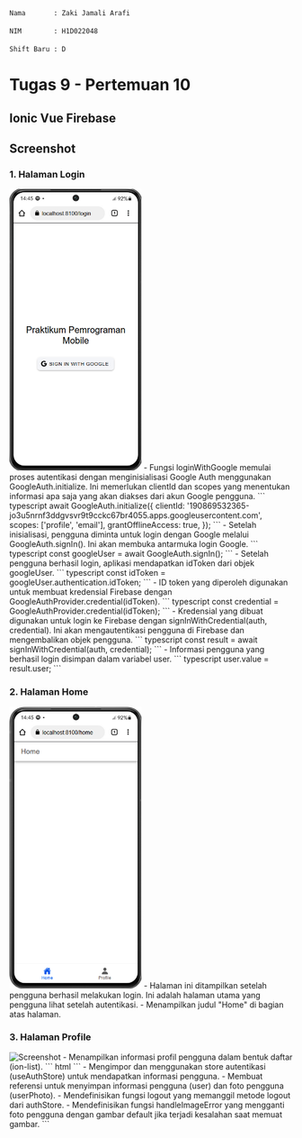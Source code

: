     Nama       : Zaki Jamali Arafi

    NIM        : H1D022048

    Shift Baru : D

# Tugas 9 - Pertemuan 10
## Ionic Vue Firebase

## Screenshot

### 1. Halaman Login
<img src="login.png" alt="Screenshot" height="500">
- Fungsi loginWithGoogle memulai proses autentikasi dengan menginisialisasi Google Auth menggunakan GoogleAuth.initialize. Ini memerlukan clientId dan scopes yang menentukan informasi apa saja yang akan diakses dari akun Google pengguna.
``` typescript
    await GoogleAuth.initialize({
        clientId: '190869532365-jo3u5nrnf3ddgvsvr9t9cckc67br4055.apps.googleusercontent.com',
        scopes: ['profile', 'email'],
        grantOfflineAccess: true,
    });
```
- Setelah inisialisasi, pengguna diminta untuk login dengan Google melalui GoogleAuth.signIn(). Ini akan membuka antarmuka login Google.
``` typescript
    const googleUser = await GoogleAuth.signIn();
```
- Setelah pengguna berhasil login, aplikasi mendapatkan idToken dari objek googleUser.
``` typescript
    const idToken = googleUser.authentication.idToken;
```
- ID token yang diperoleh digunakan untuk membuat kredensial Firebase dengan GoogleAuthProvider.credential(idToken).
``` typescript
    const credential = GoogleAuthProvider.credential(idToken);
```
- Kredensial yang dibuat digunakan untuk login ke Firebase dengan signInWithCredential(auth, credential). Ini akan mengautentikasi pengguna di Firebase dan mengembalikan objek pengguna.
``` typescript
    const result = await signInWithCredential(auth, credential);
```
- Informasi pengguna yang berhasil login disimpan dalam variabel user.
``` typescript
    user.value = result.user;
```

### 2. Halaman Home
<img src="home.png" alt="Screenshot" height="500">
- Halaman ini ditampilkan setelah pengguna berhasil melakukan login. Ini adalah halaman utama yang pengguna lihat setelah autentikasi.
- Menampilkan judul "Home" di bagian atas halaman.

### 3. Halaman Profile
<img src="src/assets/login.png" alt="Screenshot" height="500">
- Menampilkan informasi profil pengguna dalam bentuk daftar (ion-list).
``` html
    <ion-list>
        <ion-item>
            <ion-input label="Nama" :value="user?.displayName" :readonly="true"></ion-input>
        </ion-item>
    </ion-list>
```
- Mengimpor dan menggunakan store autentikasi (useAuthStore) untuk mendapatkan informasi pengguna.
- Membuat referensi untuk menyimpan informasi pengguna (user) dan foto pengguna (userPhoto).
- Mendefinisikan fungsi logout yang memanggil metode logout dari authStore.
- Mendefinisikan fungsi handleImageError yang mengganti foto pengguna dengan gambar default jika terjadi kesalahan saat memuat gambar.
```
    <script setup lang="ts">
    import { IonContent, IonHeader, IonPage, IonTitle, IonToolbar, IonButton, IonIcon, IonLabel, IonAvatar, IonList, IonItem, IonInput } from '@ionic/vue';
    import { ref } from 'vue';
    import { exit } from 'ionicons/icons';
    import { useAuthStore } from '@/stores/auth';

    const authStore = useAuthStore();
    const user = ref(authStore.user);
    const userPhoto = ref(user.value?.photoURL || 'default-avatar.png');

    const logout = () => {
        authStore.logout();
    };

    const handleImageError = () => {
        userPhoto.value = 'default-avatar.png';
    };
    </script>
```